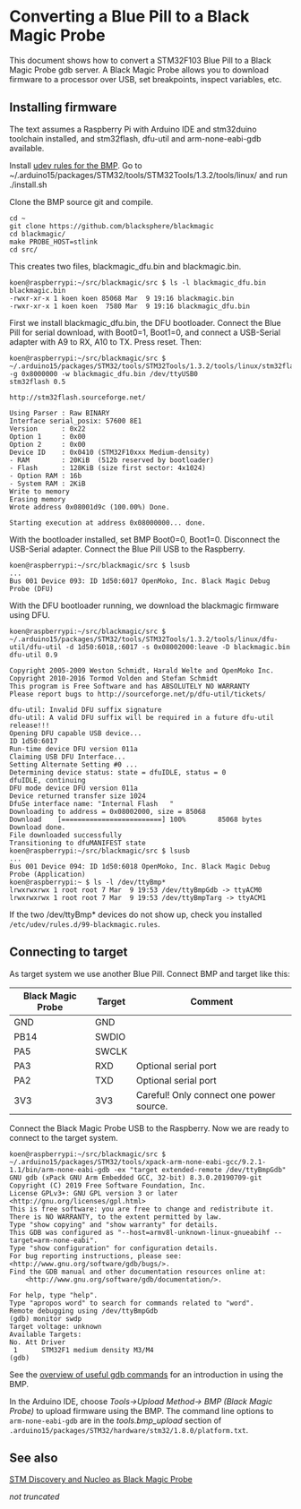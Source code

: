 # Converting a Blue Pill to a Black Magic Probe

This document shows how to convert a STM32F103 Blue Pill to a Black Magic Probe gdb server. A Black Magic Probe allows you to download firmware to a processor over USB, set breakpoints, inspect variables, etc. 

## Installing firmware
The text assumes a Raspberry Pi with Arduino IDE and stm32duino toolchain installed, and stm32flash, dfu-util and arm-none-eabi-gdb available.

Install [udev rules for the BMP](https://github.com/blacksphere/blackmagic/blob/master/driver/99-blackmagic.rules). Go to ~/.arduino15/packages/STM32/tools/STM32Tools/1.3.2/tools/linux/ and run ./install.sh

Clone the BMP source git and compile.

	cd ~
	git clone https://github.com/blacksphere/blackmagic
	cd blackmagic/
	make PROBE_HOST=stlink
	cd src/
	
This creates two files, blackmagic_dfu.bin and blackmagic.bin. 

	koen@raspberrypi:~/src/blackmagic/src $ ls -l blackmagic_dfu.bin blackmagic.bin 
	-rwxr-xr-x 1 koen koen 85068 Mar  9 19:16 blackmagic.bin
	-rwxr-xr-x 1 koen koen  7580 Mar  9 19:16 blackmagic_dfu.bin
	
First we install blackmagic_dfu.bin, the DFU bootloader. Connect the Blue Pill for serial download, with Boot0=1, Boot1=0, and connect a USB-Serial adapter with A9 to RX, A10 to TX. Press reset. Then:

	koen@raspberrypi:~/src/blackmagic/src $ ~/.arduino15/packages/STM32/tools/STM32Tools/1.3.2/tools/linux/stm32flash -g 0x8000000 -w blackmagic_dfu.bin /dev/ttyUSB0  
	stm32flash 0.5
	
	http://stm32flash.sourceforge.net/
	
	Using Parser : Raw BINARY
	Interface serial_posix: 57600 8E1
	Version      : 0x22
	Option 1     : 0x00
	Option 2     : 0x00
	Device ID    : 0x0410 (STM32F10xxx Medium-density)
	- RAM        : 20KiB  (512b reserved by bootloader)
	- Flash      : 128KiB (size first sector: 4x1024)
	- Option RAM : 16b
	- System RAM : 2KiB
	Write to memory
	Erasing memory
	Wrote address 0x08001d9c (100.00%) Done.
	
	Starting execution at address 0x08000000... done.
	
With the bootloader installed, set BMP Boot0=0, Boot1=0. Disconnect the USB-Serial adapter. Connect the Blue Pill USB to the Raspberry.
	
	koen@raspberrypi:~/src/blackmagic/src $ lsusb 
	...
	Bus 001 Device 093: ID 1d50:6017 OpenMoko, Inc. Black Magic Debug Probe (DFU)
	
With the DFU bootloader running,  we download the blackmagic firmware using DFU.

	koen@raspberrypi:~/src/blackmagic/src $ ~/.arduino15/packages/STM32/tools/STM32Tools/1.3.2/tools/linux/dfu-util/dfu-util -d 1d50:6018,:6017 -s 0x08002000:leave -D blackmagic.bin
	dfu-util 0.9
	
	Copyright 2005-2009 Weston Schmidt, Harald Welte and OpenMoko Inc.
	Copyright 2010-2016 Tormod Volden and Stefan Schmidt
	This program is Free Software and has ABSOLUTELY NO WARRANTY
	Please report bugs to http://sourceforge.net/p/dfu-util/tickets/
	
	dfu-util: Invalid DFU suffix signature
	dfu-util: A valid DFU suffix will be required in a future dfu-util release!!!
	Opening DFU capable USB device...
	ID 1d50:6017
	Run-time device DFU version 011a
	Claiming USB DFU Interface...
	Setting Alternate Setting #0 ...
	Determining device status: state = dfuIDLE, status = 0
	dfuIDLE, continuing
	DFU mode device DFU version 011a
	Device returned transfer size 1024
	DfuSe interface name: "Internal Flash   "
	Downloading to address = 0x08002000, size = 85068
	Download	[=========================] 100%        85068 bytes
	Download done.
	File downloaded successfully
	Transitioning to dfuMANIFEST state
	koen@raspberrypi:~/src/blackmagic/src $ lsusb
	...
	Bus 001 Device 094: ID 1d50:6018 OpenMoko, Inc. Black Magic Debug Probe (Application)
	koen@raspberrypi:~ $ ls -l /dev/ttyBmp*
	lrwxrwxrwx 1 root root 7 Mar  9 19:53 /dev/ttyBmpGdb -> ttyACM0
	lrwxrwxrwx 1 root root 7 Mar  9 19:53 /dev/ttyBmpTarg -> ttyACM1

If the two /dev/ttyBmp* devices do not show up, check you installed ``/etc/udev/rules.d/99-blackmagic.rules``.

## Connecting to target

As target system we use another Blue Pill. Connect BMP and target like this:

Black Magic Probe  | Target  | Comment
--- | --- | ---
GND | GND |
PB14 | SWDIO |
PA5 | SWCLK |
PA3 | RXD | Optional serial port
PA2 | TXD | Optional serial port
3V3 | 3V3 | Careful! Only connect one power source.

Connect the Black Magic Probe USB to the Raspberry.  Now we are ready to connect to the target system. 
	
	koen@raspberrypi:~/src/blackmagic/src $ ~/.arduino15/packages/STM32/tools/xpack-arm-none-eabi-gcc/9.2.1-1.1/bin/arm-none-eabi-gdb -ex "target extended-remote /dev/ttyBmpGdb"
	GNU gdb (xPack GNU Arm Embedded GCC, 32-bit) 8.3.0.20190709-git
	Copyright (C) 2019 Free Software Foundation, Inc.
	License GPLv3+: GNU GPL version 3 or later <http://gnu.org/licenses/gpl.html>
	This is free software: you are free to change and redistribute it.
	There is NO WARRANTY, to the extent permitted by law.
	Type "show copying" and "show warranty" for details.
	This GDB was configured as "--host=armv8l-unknown-linux-gnueabihf --target=arm-none-eabi".
	Type "show configuration" for configuration details.
	For bug reporting instructions, please see:
	<http://www.gnu.org/software/gdb/bugs/>.
	Find the GDB manual and other documentation resources online at:
	    <http://www.gnu.org/software/gdb/documentation/>.
	
	For help, type "help".
	Type "apropos word" to search for commands related to "word".
	Remote debugging using /dev/ttyBmpGdb
	(gdb) monitor swdp
	Target voltage: unknown
	Available Targets:
	No. Att Driver
	 1      STM32F1 medium density M3/M4
	(gdb) 

See the [overview of useful gdb commands](https://github.com/blacksphere/blackmagic/wiki/Useful-GDB-commands) for an  introduction in using the BMP.

In the Arduino IDE, choose *Tools->Upload Method-> BMP (Black Magic Probe)* to upload firmware using the BMP. The command line options to  ``arm-none-eabi-gdb`` are in the *tools.bmp_upload* section of ``.arduino15/packages/STM32/hardware/stm32/1.8.0/platform.txt``.

## See also
[STM Discovery and Nucleo as Black Magic Probe](https://embdev.net/articles/STM_Discovery_and_Nucleo_as_Black_Magic_Probe#Building_Firmware_for_ST_Link_V2_Clones_and_Flash_Using_Two_Cheap_Clones)

*not truncated*	